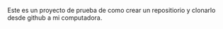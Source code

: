 Este es un proyecto de prueba de como crear un repositiorio y clonarlo desde github a mi computadora.